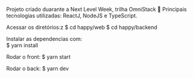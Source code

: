 Projeto criado duarante a Next Level Week, trilha OmniStack 🚀
Principais tecnologias utilizadas: ReactJ, NodeJS e TypeScript.

Acessar os diretórios:z
    $ cd happy/web
    $ cd happy/backend

Instalar as dependencias com:  
    $ yarn install

Rodar o front: 
    $ yarn start

Rodar o back: 
    $ yarn dev


